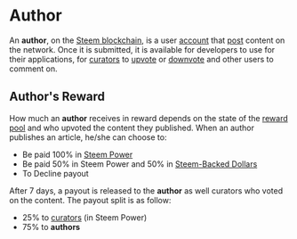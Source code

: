 # Author

An **author**, on the [Steem blockchain](/glossary/steem-blockchain.md), is a user [account](/glossary/account.md) that [post](/glossary/posting.md) content on the network. Once it is submitted, it is available for developers to use for their applications, for [curators](/glossary/curator.md) to [upvote](/glossary/voting.md) or [downvote](/glossary/voting.md) and other users to comment on.

## Author's Reward

How much an **author** receives in reward depends on the state of the [reward pool](/glossary/reward-pool.md) and who upvoted the content they published. When an author publishes an article, he/she can choose to:

- Be paid 100% in [Steem Power](/glossary/steem-power.md)
- Be paid 50% in Steem Power and 50% in [Steem-Backed Dollars](/glossary/steem-backed-dollars.md)
- To Decline payout

After 7 days, a payout is released to the **author** as well curators who voted on the content. The payout split is as follow:

- 25% to [curators](/glossary/curator.md) (in Steem Power)
- 75% to **authors**